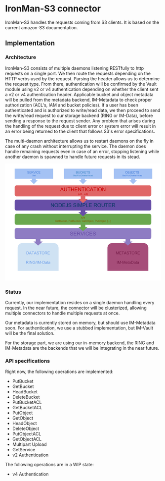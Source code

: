 # IronMan-S3 connector

IronMan-S3 handles the requests coming from S3 clients. It is based on the
current amazon-S3 documentation.

## Implementation

### Architecture

IronMan-S3 consists of multiple daemons listening RESTfully to http requests
on a single port. We then route the requests depending on the HTTP verbs
used by the request. Parsing the header allows us to determine the request
type. From there, authentication will be confirmed
by the Vault module using v2 or v4 authentication depending on whether the
client sent a v2 or v4 authentication header. Applicable bucket and object
metadata will be pulled from the metadata backend, IM-Metadata to check proper
authorization (ACL's, IAM and bucket policies). If a user has been
authenticated and is authorized to write/read data, we then proceed to
send the write/read request to our storage backend (RING or IM-Data), before
sending a response to the request sender. Any problem that arises during
the handling of the request due to client error or system error will result
in an error being returned to the client that follows S3's error specifications.

The multi-daemon architecture allows us to restart daemons on the fly in case
of any crash without interrupting the service. The daemon does handle
remaining requests even in case of an error, stopping listening while another
daemon is spawned to handle future requests in its stead.

![Arch](res/architecture.png)

### Status

Currently, our implementation resides on a single daemon handling every
request. In the near future, the connector will be clusterized, allowing
multiple connectors to handle multiple requests at once.

Our metadata is currently stored on memory, but should use IM-Metadata soon.
For authentication, we use a stubbed implementation, but IM-Vault will be the
final solution.

For the storage part, we are using our in-memory backend, the RING and
IM-Metadata are the backends that we will be integrating in the near future.

### API specifications

Right now, the following operations are implemented:

- PutBucket
- GetBucket
- HeadBucket
- DeleteBucket
- PutBucketACL
- GetBucketACL
- PutObject
- GetObject
- HeadObject
- DeleteObject
- PutObjectACL
- GetObjectACL
- Multipart Upload
- GetService
- v2 Authentication

The following operations are in a WIP state:

- v4 Authentication
